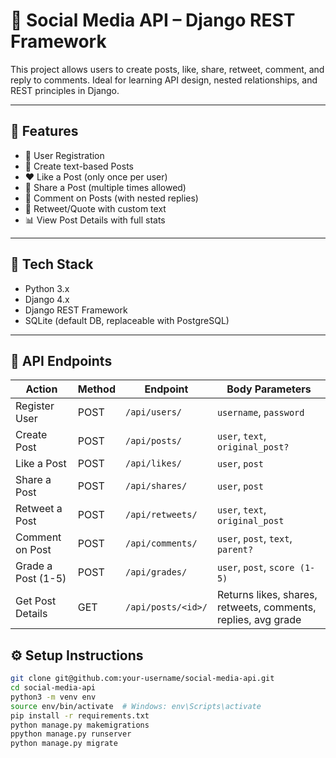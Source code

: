# 🧵 Social Media API – Django REST Framework

This project allows users to create posts, like, share, retweet, comment, and reply to comments. Ideal for learning API design, nested relationships, and REST principles in Django.

---

## 📌 Features

- 🔐 User Registration
- 📝 Create text-based Posts
- ❤️ Like a Post (only once per user)
- 🔁 Share a Post (multiple times allowed)
- 💬 Comment on Posts (with nested replies)
- 🔄 Retweet/Quote with custom text
- 📊 View Post Details with full stats

---

## 🚀 Tech Stack

- Python 3.x
- Django 4.x
- Django REST Framework
- SQLite (default DB, replaceable with PostgreSQL)

---
## 🧪 API Endpoints
| Action             | Method | Endpoint           | Body Parameters                                               |
| ------------------ | ------ | ------------------ | ------------------------------------------------------------- |
| Register User      | POST   | `/api/users/`      | `username`, `password`                                        |
| Create Post        | POST   | `/api/posts/`      | `user`, `text`, `original_post?`                              |
| Like a Post        | POST   | `/api/likes/`      | `user`, `post`                                                |
| Share a Post       | POST   | `/api/shares/`     | `user`, `post`                                                |
| Retweet a Post     | POST   | `/api/retweets/`   | `user`, `text`, `original_post`                               |
| Comment on Post    | POST   | `/api/comments/`   | `user`, `post`, `text`, `parent?`                             |
| Grade a Post (1-5) | POST   | `/api/grades/`     | `user`, `post`, `score (1-5)`                                 |
| Get Post Details   | GET    | `/api/posts/<id>/` | Returns likes, shares, retweets, comments, replies, avg grade |

## ⚙️ Setup Instructions


```bash
git clone git@github.com:your-username/social-media-api.git
cd social-media-api
python3 -m venv env
source env/bin/activate  # Windows: env\Scripts\activate
pip install -r requirements.txt
python manage.py makemigrations
ppython manage.py runserver
python manage.py migrate

